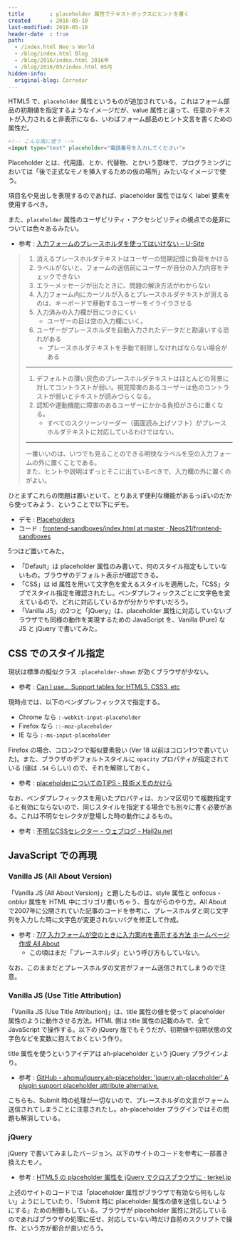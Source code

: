 ```yaml
---
title        : placeholder 属性でテキストボックスにヒントを書く
created      : 2016-05-10
last-modified: 2016-05-10
header-date  : true
path:
  - /index.html Neo's World
  - /blog/index.html Blog
  - /blog/2016/index.html 2016年
  - /blog/2016/05/index.html 05月
hidden-info:
  original-blog: Corredor
---
```


HTML5 で、`placeholder` 属性というものが追加されている。これはフォーム部品の初期値を指定するようなイメージだが、value 属性と違って、任意のテキストが入力されると非表示になる、いわばフォーム部品のヒント文言を書くための属性だ。

```html
<!-- こんな風に使う -->
<input type="text" placeholder="電話番号を入力してください">
```

Placeholder とは、代用語、とか、代替物、とかいう意味で、プログラミングにおいては「後で正式なモノを挿入するための仮の場所」みたいなイメージで使う。

項目名や見出しを表現するのであれば、placeholder 属性ではなく label 要素を使用するべき。

また、`placeholder` 属性のユーザビリティ・アクセシビリティの視点での是非については色々あるみたい。

- 参考 : [入力フォームのプレースホルダを使ってはいけない – U-Site](http://u-site.jp/alertbox/form-design-placeholders)

> 1. 消えるプレースホルダテキストはユーザーの短期記憶に負荷をかける
> 2. ラベルがないと、フォームの送信前にユーザーが自分の入力内容をチェックできない
> 3. エラーメッセージが出たときに、問題の解決方法がわからない
> 4. 入力フォーム内にカーソルが入るとプレースホルダテキストが消えるのは、キーボードで移動するユーザーをイライラさせる
> 5. 入力済みの入力欄が目につきにくい
>     - ユーザーの目は空の入力欄にいく。
> 6. ユーザーがプレースホルダを自動入力されたデータだと勘違いする恐れがある
>     - プレースホルダテキストを手動で削除しなければならない場合がある
> 
> ---
> 
> 1. デフォルトの薄い灰色のプレースホルダテキストはほとんどの背景に対してコントラストが弱い。視覚障害のあるユーザーは色のコントラストが弱いとテキストが読みづらくなる。
> 2. 認知や運動機能に障害のあるユーザーにかかる負担がさらに重くなる。
>     - すべてのスクリーンリーダー（画面読み上げソフト）がプレースホルダテキストに対応しているわけではない。
> 
> ---
> 
> 一番いいのは、いつでも見ることのできる明快なラベルを空の入力フォームの外に置くことである。  
> また、ヒントや説明はずっとそこに出ているべきで、入力欄の外に置くのがよい。

ひとまずこれらの問題は置いといて、とりあえず便利な機能があるっぽいのだから使ってみよう、ということで以下にデモ。

- デモ : [Placeholders](https://neos21.github.io/frontend-sandboxes/placeholders/index.html)
- コード : [frontend-sandboxes/index.html at master · Neos21/frontend-sandboxes](https://github.com/neos21/frontend-sandboxes/blob/master/placeholders/index.html)

5つほど置いてみた。

- 「Default」は placeholder 属性のみ書いて、何のスタイル指定もしていないもの。ブラウザのデフォルト表示が確認できる。
- 「CSS」は id 属性を用いて文字色を変えるスタイルを適用した。「CSS」タブでスタイル指定を確認されたし。ベンダプレフィックスごとに文字色を変えているので、どれに対応しているかが分かりやすいだろう。
- 「Vanilla JS」の2つと「jQuery」は、placeholder 属性に対応していないブラウザでも同様の動作を実現するための JavaScript を、Vanilla (Pure) な JS と jQuery で書いてみた。

## CSS でのスタイル指定

現状は標準の擬似クラス `:placeholder-shown` が効くブラウザが少ない。

- 参考 : [Can I use... Support tables for HTML5, CSS3, etc](http://caniuse.com/#search=placeholder-shown)

現時点では、以下のベンダプレフィックスで指定する。

- Chrome なら `:-webkit-input-placeholder`
- Firefox なら `::-moz-placeholder`
- IE なら `:-ms-input-placeholder`

Firefox の場合、コロン2つで擬似要素扱い (Ver 18 以前はコロン1つで書いていた)。また、ブラウザのデフォルトスタイルに `opacity` プロパティが指定されている (値は `.54` らしい) ので、それを解除しておく。

- 参考 : [placeholderについてのTIPS - 技術メモのかけら](http://eichisanden.hateblo.jp/entry/2014/07/22/131508)

なお、ベンダプレフィックスを用いたプロパティは、カンマ区切りで複数指定すると有効にならないので、同じスタイルを指定する場合でも別々に書く必要がある。これは不明なセレクタが登場した時の動作によるもの。

- 参考 : [不明なCSSセレクター - ウェブログ - Hail2u.net](https://hail2u.net/blog/webdesign/unknown-css-selector.html)

## JavaScript での再現

### Vanilla JS (All About Version)

「Vanilla JS (All About Version)」と題したものは、style 属性と onfocus・onblur 属性を HTML 中にゴリゴリ書いちゃう、昔ながらのやり方。All About で2007年に公開されていた記事のコードを参考に、プレースホルダと同じ文字列を入力した時に文字色が変更されないバグを修正して作成。

- 参考 : [7/7 入力フォームが空のときに入力案内を表示する方法 ホームページ作成 All About](http://allabout.co.jp/gm/gc/23942/7/)
  - この頃はまだ「プレースホルダ」という呼び方もしていない。

なお、このままだとプレースホルダの文言がフォーム送信されてしまうので注意。

### Vanilla JS (Use Title Attribution)

「Vanilla JS (Use Title Attribution)」は、title 属性の値を使って placeholder 属性のように動作させる方法。HTML 側は title 属性の記載のみで、全て JavaScript で操作する。以下の jQuery 版でもそうだが、初期値や初期状態の文字色などを変数に抱えておくという作り。

title 属性を使うというアイデアは ah-placeholder という jQuery プラグインより。

- 参考 : [GitHub - ahomu/jquery.ah-placeholder: 'jquery.ah-placeholder' A plugin support placeholder attribute alternative.](https://github.com/ahomu/jquery.ah-placeholder)

こちらも、Submit 時の処理が一切ないので、プレースホルダの文言がフォーム送信されてしまうことに注意されたし。ah-placeholder プラグインではその問題も解消している。

### jQuery

jQuery で書いてみましたバージョン。以下のサイトのコードを参考に一部書き換えたモノ。

- 参考 : [HTML5 の placeholder 属性を jQuery でクロスブラウザに · terkel.jp](http://terkel.jp/archives/2010/07/html5-placeholder-fix-with-jquery/)

上述のサイトのコードでは「placeholder 属性がブラウザで有効なら何もしない」ようにしていたり、「Submit 時に placeholder 属性の値を送信しないようにする」ための制御もしている。ブラウザが placeholder 属性に対応しているのであればブラウザの処理に任せ、対応していない時だけ自前のスクリプトで操作、という方が都合が良いだろう。
